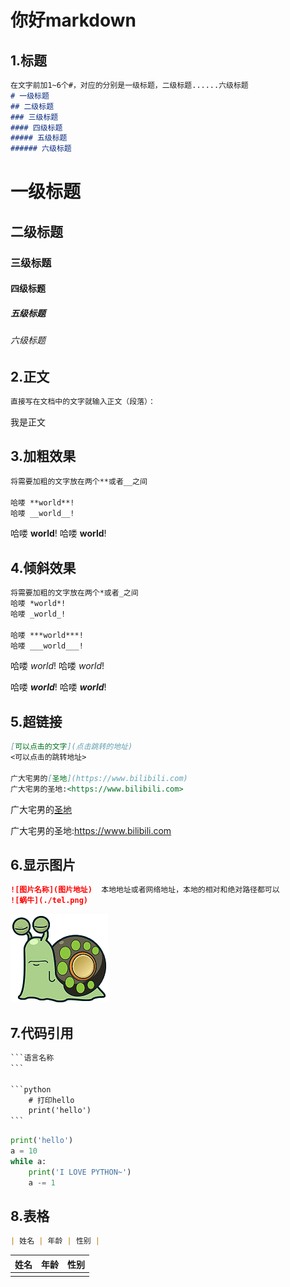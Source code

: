 # 你好markdown

## 1.标题

```markdown
在文字前加1~6个#，对应的分别是一级标题，二级标题......六级标题
# 一级标题
## 二级标题
### 三级标题
#### 四级标题
##### 五级标题
###### 六级标题
```

# 一级标题
## 二级标题
### 三级标题
#### 四级标题
##### 五级标题
###### 六级标题

## 2.正文

```markdown
直接写在文档中的文字就输入正文（段落）：
```

我是正文

## 3.加粗效果

```markdown
将需要加粗的文字放在两个**或者__之间

哈喽 **world**!
哈喽 __world__!
```

哈喽 **world**!
哈喽 __world__!

## 4.倾斜效果

```markdown
将需要加粗的文字放在两个*或者_之间
哈喽 *world*!
哈喽 _world_!

哈喽 ***world***!
哈喽 ___world___!
```

哈喽 *world*!
哈喽 *world*!

哈喽 ***world***!
哈喽 ___world___!

## 5.超链接

```markdown
[可以点击的文字](点击跳转的地址)
<可以点击的跳转地址>

广大宅男的[圣地](https://www.bilibili.com)
广大宅男的圣地:<https://www.bilibili.com>
```

广大宅男的[圣地](https://www.bilibili.com)

广大宅男的圣地:<https://www.bilibili.com>



## 6.显示图片

```markdown
![图片名称](图片地址)  本地地址或者网络地址，本地的相对和绝对路径都可以
![蜗牛](./tel.png)
```

![图片名](tel.png)

## 7.代码引用

```markdown
​```语言名称
​```

​```python
	# 打印hello
	print('hello')
​```
```

```python
print('hello')
a = 10
while a:
    print('I LOVE PYTHON~')
    a -= 1
```



## 8.表格

```markdown
| 姓名 | 年龄 | 性别 |


```

| 姓名   | 年龄   | 性别   |
| ---- | ---- | ---- |
|      |      |      |


